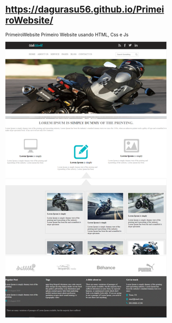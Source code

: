 # https://dagurasu56.github.io/PrimeiroWebsite/
PrimeiroWebsite
Primeiro Website usando HTML, Css e Js

<img src=application-images/home.PNG />
<img src=application-images/examples.PNG />
<img src=application-images/details.PNG />
<img src=application-images/footer.PNG />


